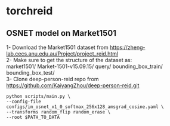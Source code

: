 # torchreid

## OSNET model on Market1501   

1- Download the Market1501 dataset from https://zheng-lab.cecs.anu.edu.au/Project/project_reid.html   
2- Make sure to get the structure of the dataset as:   
    market1501/
        Market-1501-v15.09.15/
            query/
            bounding_box_train/
            bounding_box_test/    
3- Clone deep-person-reid repo from https://github.com/KaiyangZhou/deep-person-reid.git    

```
python scripts/main.py \
--config-file configs/im_osnet_x1_0_softmax_256x128_amsgrad_cosine.yaml \
--transforms random_flip random_erase \
--root $PATH_TO_DATA
```
